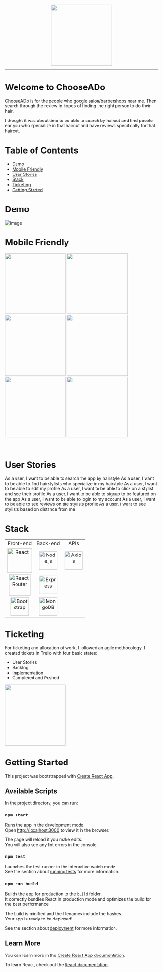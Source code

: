 <p align="center">
  <img src="https://i.imgur.com/cg3qsz8.png"  height=200>
  
</p>

-----------------------------------------------------------

# Welcome to ChooseADo

ChooseADo is for the people who google salon/barbershops near me. Then search through the review in hopes of finding the right person to do their hair. 

I thought it was about time to be able to search by haircut and find people ear you who specialize in that haircut and have reviews specifically for that haircut. 


# Table of Contents
  - [Demo](#demo)
  - [Mobile Friendly](#mobile-friendly)
  - [User Stories](#user-stories)
  - [Stack](#stack)
  - [Ticketing](#ticketing)
  - [Getting Started](#getting-started)
  
  

# Demo

![image](https://imgur.com/g8mJrbB.gif)<br>

# Mobile Friendly
<p>
 <img src="https://i.imgur.com/lrz7eqn.png" height=200>
 <img src="https://i.imgur.com/ORgAfpr.png"  height=200>
 <img src="https://i.imgur.com/MarT2Ow.png"  height=200>
 <img src="https://i.imgur.com/PJfXrew.png"  height=200>
 <img src="https://i.imgur.com/ltehzEX.png"  height=200>
 <img src="https://i.imgur.com/16Xg1b9.png"  height=200>
</p>
<br>

# User Stories

As a user, I want to be able to search the app by hairstyle
As a user, I want to be able to find hairstylists who specialize in my hairstyle
As a user, I want to be able to edit my profile
As a user, I want to be able to click on a stylist and see their profile
As a user, I want to be able to signup to be featured on the app
As a user, I want to be able to login to my account
As a user, I want to be able to see reviews on the stylists profile
As a user, I want to see stylists based on distance from me

# Stack

<table>
  <tr>
  </tr>
  <tr>
    <td align="center">Front-end</td>
    <td align="center">Back-end</td>
    <td align="center">APIs</td>
  </tr>
  <tr>
    <td align="center"><img src="https://upload.wikimedia.org/wikipedia/commons/thumb/a/a7/React-icon.svg/1280px-React-icon.svg.png" alt="React" title="React" width="80px"/></td>
    <td align="center"><img src="https://upload.wikimedia.org/wikipedia/commons/thumb/d/d9/Node.js_logo.svg/1280px-Node.js_logo.svg.png" alt="Node.js" title="Node.js" width="60px"/></td>
    <td align="center"><img src="https://user-images.githubusercontent.com/8939680/57233884-20344080-6fe5-11e9-8df3-0df1282e1574.png" alt="Axios" title="Axios" width="60px"/></td>
  </tr>
  <tr>
    <td align="center"><img src="https://cdn.worldvectorlogo.com/logos/react-router.svg" alt="React Router" title="React Router" width="70px"/></td>
    <td align="center"><img src="https://buttercms.com/static/images/tech_banners/ExpressJS.png" alt="Express" title="Express" width="60px"/></td>
  </tr>
  <tr>
    <td align="center"><img src="https://fuzati.com/wp-content/uploads/2016/12/Bootstrap-Logo.png" alt="Bootstrap" title="Bootstrap" width="60px"/></td>
    <td align="center"><img src="https://www.logolynx.com/images/logolynx/f4/f436442c17fa509c78e28aa28c76b923.png" alt="MongoDB" title="MongoDB" width="60px"/></td>
  </tr>
</table>

# Ticketing

For ticketing and allocation of work, I followed an agile methodology. I created tickets in Trello with four basic states:
<ul>
  <li>User Stories</li>
  <li>Backlog</li>
  <li>Implementation</li>
  <li>Completed and Pushed</li>
  
</ul>
<img src="https://i.imgur.com/ain7zJ3.png"  height=200>

# Getting Started


  


This project was bootstrapped with [Create React App](https://github.com/facebook/create-react-app).

## Available Scripts

In the project directory, you can run:

### `npm start`

Runs the app in the development mode.<br />
Open [http://localhost:3000](http://localhost:3000) to view it in the browser.

The page will reload if you make edits.<br />
You will also see any lint errors in the console.

### `npm test`

Launches the test runner in the interactive watch mode.<br />
See the section about [running tests](https://facebook.github.io/create-react-app/docs/running-tests) for more information.

### `npm run build`

Builds the app for production to the `build` folder.<br />
It correctly bundles React in production mode and optimizes the build for the best performance.

The build is minified and the filenames include the hashes.<br />
Your app is ready to be deployed!

See the section about [deployment](https://facebook.github.io/create-react-app/docs/deployment) for more information.


## Learn More

You can learn more in the [Create React App documentation](https://facebook.github.io/create-react-app/docs/getting-started).

To learn React, check out the [React documentation](https://reactjs.org/).

